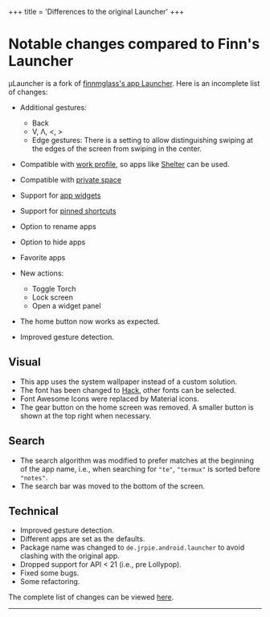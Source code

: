 +++
title = 'Differences to the original Launcher'
+++

# Notable changes compared to Finn's Launcher

µLauncher is a fork of [finnmglass's app Launcher](https://github.com/finnmglas/Launcher).
Here is an incomplete list of changes:
<!--The last commit of the original project is [340ee731](https://github.com/jrpie/launcher/commit/340ee7315293b028c060638e058516435bca296a)
The first commit of µLauncher is [cc2e7710](https://github.com/jrpie/launcher/commit/cc2e7710c824549c367d97a81a1646d27c6c8993),
which at the time was still intended as a patch for the launcher.
The decision to create a hard fork was made two years later.-->

- Additional gestures:
  - Back
  - V, Λ, <, >
  - Edge gestures: There is a setting to allow distinguishing swiping at the edges of the screen from swiping in the center.

- Compatible with [work profile](https://www.android.com/enterprise/work-profile/), so apps like [Shelter](https://gitea.angry.im/PeterCxy/Shelter) can be used.
- Compatible with [private space](https://source.android.com/docs/security/features/private-space)
- Support for [app widgets](https://developer.android.com/develop/ui/views/appwidgets/overview)
- Support for [pinned shortcuts](https://developer.android.com/develop/ui/views/launch/shortcuts/creating-shortcuts)
- Option to rename apps
- Option to hide apps
- Favorite apps
- New actions:
  - Toggle Torch
  - Lock screen
  - Open a widget panel
- The home button now works as expected.
- Improved gesture detection.

## Visual

- This app uses the system wallpaper instead of a custom solution.
- The font has been changed to [Hack][hack-font], other fonts can be selected.
- Font Awesome Icons were replaced by Material icons.
- The gear button on the home screen was removed. A smaller button is shown at the top right when necessary.

## Search

- The search algorithm was modified to prefer matches at the beginning of the app name, i.e., when searching for `"te"`, `"termux"` is sorted before `"notes"`.
- The search bar was moved to the bottom of the screen.

## Technical

- Improved gesture detection.
- Different apps are set as the defaults.
- Package name was changed to `de.jrpie.android.launcher` to avoid clashing with the original app.
- Dropped support for API < 21 (i.e., pre Lollypop).
- Fixed some bugs.
- Some refactoring.

The complete list of changes can be viewed [here](https://github.com/jrpie/launcher/compare/340ee731...master).

---

[original-repo]: https://github.com/finnmglas/Launcher
[hack-font]: https://sourcefoundry.org/hack/
